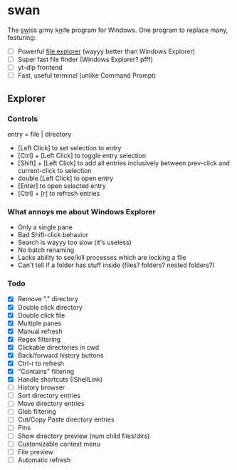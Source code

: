 # swan

The <u>sw</u>iss <u>a</u>rmy k<u>n</u>ife program for Windows. One program to replace many, featuring:

- [ ] Powerful [file explorer](#explorer) (wayyy better than Windows Explorer)
- [ ] Super fast file finder (Windows Explorer? pfff)
- [ ] yt-dlp frontend
- [ ] Fast, useful terminal (unlike Command Prompt)

## Explorer

### Controls

entry = file | directory

- \[Left Click] to set selection to entry
- \[Ctrl] + \[Left Click] to toggle entry selection
- \[Shift] + \[Left Click] to add all entries inclusively between prev-click and current-click to selection
- double \[Left Click] to open entry
- \[Enter] to open selected entry
- \[Ctrl] + \[r] to refresh entries

### What annoys me about Windows Explorer

- Only a single pane
- Bad Shift-click behavior
- Search is wayyy too slow (it's useless)
- No batch renaming
- Lacks ability to see/kill processes which are locking a file
- Can't tell if a folder has stuff inside (files? folders? nested folders?)

### Todo

- [x] Remove "." directory
- [x] Double click directory
- [x] Double click file
- [x] Multiple panes
- [x] Manual refresh
- [x] Regex filtering
- [x] Clickable directories in cwd
- [x] Back/forward history buttons
- [x] Ctrl-r to refresh
- [x] "Contains" filtering
- [x] Handle shortcuts (IShellLink)
- [ ] History browser
- [ ] Sort directory entries
- [ ] Move directory entries
- [ ] Glob filtering
- [ ] Cut/Copy Paste directory entries
- [ ] Pins
- [ ] Show directory preview (num child files/dirs)
- [ ] Customizable context menu
- [ ] File preview
- [ ] Automatic refresh
